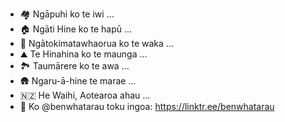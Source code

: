 - 🏘️ Ngāpuhi ko te iwi ...
- 🏠 Ngāti Hine ko te hapū ...
- 🛶 Ngātokimatawhaorua ko te waka ...
- ⛰️ Te Hinahina ko te maunga ...
- 🏞️ Taumārere ko te awa ...
- 🛖 Ngaru-ā-hine te marae ...
- 🇳🇿 He Waihi, Aotearoa ahau ...
- 👋 Ko @benwhatarau toku ingoa: https://linktr.ee/benwhatarau

<!---
benwhatarau/benwhatarau is a ✨ special ✨ repository because its `README.md` (this file) appears on your GitHub profile.
You can click the Preview link to take a look at your changes.
--->
